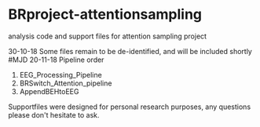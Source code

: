 # BRproject-attentionsampling
analysis code and support files for attention sampling project

30-10-18
Some files remain to be de-identified, and will be included shortly #MJD
20-11-18
Pipeline order
1) EEG_Processing_Pipeline
2) BRSwitch_Attention_pipeline
3) AppendBEHtoEEG

Supportfiles were designed for personal research purposes, any questions please don't hesitate to ask.
